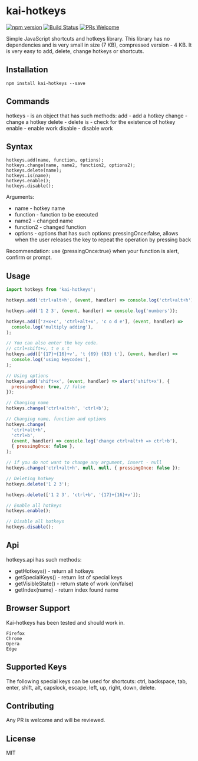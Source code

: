 # kai-hotkeys

[![npm version](https://badge.fury.io/js/kai-hotkeys.svg)](https://badge.fury.io/js/piano-keys)
[![Build Status](https://travis-ci.org/dherault/kai-hotkeys.svg?branch=master)](https://travis-ci.org/dherault/piano-keys)
[![PRs Welcome](https://img.shields.io/badge/PRs-welcome-brightgreen.svg)](#contributing)

Simple JavaScript shortcuts and hotkeys library.
This library has no dependencies and is very small in size (7 KB), compressed version - 4 KB. It is very easy to add, delete, change hotkeys or shortcuts.

## Installation

```
npm install kai-hotkeys --save
```

## Commands

hotkeys - is an object that has such methods:
add - add a hotkey
change - change a hotkey
delete - delete
is - check for the existence of hotkey
enable - enable work
disable - disable work

## Syntax

```shell
hotkeys.add(name, function, options);
hotkeys.change(name, name2, function2, options2);
hotkeys.delete(name);
hotkeys.is(name);
hotkeys.enable();
hotkeys.disable();
```

Arguments:

- name - hotkey name
- function - function to be executed
- name2 - changed name
- function2 - changed function
- options - options that has such options:
  pressingOnce:false, allows when the user releases the key to repeat the operation by pressing back

Recommendation: use {pressingOnce:true} when your function is alert, confirm or prompt.

## Usage

```js
import hotkeys from 'kai-hotkeys';

hotkeys.add('ctrl+alt+h', (event, handler) => console.log('ctrl+alt+h'));

hotkeys.add('1 2 3', (event, handler) => console.log('numbers'));

hotkeys.add(['z+x+c', 'ctrl+alt+x', 'c o d e'], (event, handler) =>
  console.log('multiply adding'),
);

// You can also enter the key code.
// ctrl+shift+v, t e s t
hotkeys.add(['{17}+{16}+v', 't {69} {83} t'], (event, handler) =>
  console.log('using keycodes'),
);

// Using options
hotkeys.add('shift+x', (event, handler) => alert('shift+x'), {
  pressingOnce: true, // false
});

// Changing name
hotkeys.change('ctrl+alt+h', 'ctrl+b');

// Changing name, function and options
hotkeys.change(
  'ctrl+alt+h',
  'ctrl+b',
  (event, handler) => console.log('change ctrl+alt+h => ctrl+b'),
  { pressingOnce: false },
);

// if you do not want to change any argument, insert - null
hotkeys.change('ctrl+alt+h', null, null, { pressingOnce: false });

// Deleting hotkey
hotkeys.delete('1 2 3');

hotkeys.delete(['1 2 3', 'ctrl+b', '{17}+{16}+v']);

// Enable all hotkeys
hotkeys.enable();

// Disable all hotkeys
hotkeys.disable();
```

## Api

hotkeys.api has such methods:

- getHotkeys() - return all hotkeys
- getSpecialKeys() - return list of special keys
- getVisibleState() - return state of work (on/false)
- getIndex(name) - return index found name

## Browser Support

Kai-hotkeys has been tested and should work in.

```shell
Firefox
Chrome
Opera
Edge
```

## Supported Keys

The following special keys can be used for shortcuts: ctrl, backspace, tab, enter, shift, alt, capslock, escape, left, up, right, down, delete.

## Contributing

Any PR is welcome and will be reviewed.

## License

MIT
